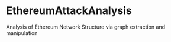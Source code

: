 # EthereumAttackAnalysis
Analysis of Ethereum Network Structure via graph extraction and manipulation
